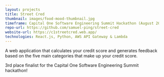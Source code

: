 ```yaml
---
layout: projects
title: Street Cred
thumbnail: images/food-mood-thumbnail.jpg
timeframe: Capital One Software Engineering Summit Hackathon (August 2020)
repo-url: https://github.com/samuel-ping/street-cred
website-url: https://c1streetcred.web.app/
technologies: React.js, Python, AWS API Gateway & Lambda
---
```

A web application that calculates your credit score and generates feedback based on the five main categories that make up your credit score.

3rd place finalist for the Capital One Software Engineering Summit hackathon!
